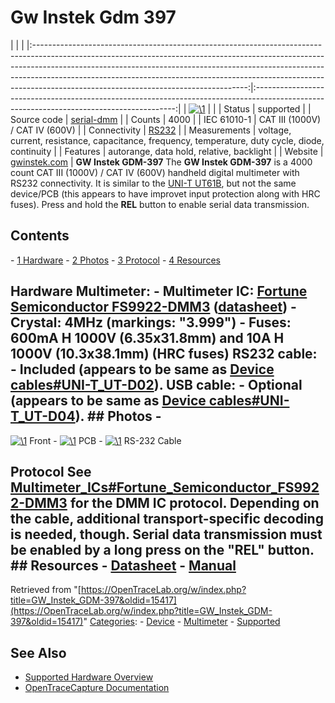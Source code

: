 # Gw Instek Gdm 397

| | | |:-----------------------------------------------------------------------------------------------------------------------------------------------------------------------------------------------------------------------------------------------------------------------------------------------------------------------------------------------------------------------------:|:----------------------------------------------------------------------------------------------------------------------------------------:| | [![\1](../../assets/hardware/general/\2)](./File:Gdm-397_front.png.html) | | | Status | supported | | Source code | [serial-dmm](http://github.com/OpenTraceLab/?p=OpenTraceCapture.git;a=tree;f=src/hardware/serial-dmm) | | Counts | 4000 | | IEC 61010-1 | CAT III (1000V) / CAT IV (600V) | | Connectivity | [RS232](Device_cables.html#UNI-T_UT-D02 "Device cables") | | Measurements | voltage, current, resistance, capacitance, frequency, temperature, duty cycle, diode, continuity | | Features | autorange, data hold, relative, backlight | | Website | [gwinstek.com](https://www.gwinstek.com/en-global/products/detail/GDM-400_GDM-300) | **GW Instek GDM-397** The **GW Instek GDM-397** is a 4000 count CAT III (1000V) / CAT IV (600V) handheld digital multimeter with RS232 connectivity. It is similar to the [UNI-T UT61B](UNI-T_UT61B.html "UNI-T UT61B"), but not the same device/PCB (this appears to have improvet input protection along with HRC fuses). Press and hold the **REL** button to enable serial data transmission. 
## Contents 
\- [1 Hardware](GW_Instek_GDM-397.html#Hardware) \- [2 Photos](GW_Instek_GDM-397.html#Photos) \- [3 Protocol](GW_Instek_GDM-397.html#Protocol) \- [4 Resources](GW_Instek_GDM-397.html#Resources) 
## Hardware **Multimeter**: \- **Multimeter IC**: [Fortune Semiconductor FS9922-DMM3](Multimeter_ICs.html#Fortune_Semiconductor_FS9922-DMM3 "Multimeter ICs") ([datasheet](http://www.ic-fortune.com/upload/Download/FS9922-DMM3-DS-10_EN.pdf)) \- **Crystal**: 4MHz (markings: "3.999") \- **Fuses**: 600mA H 1000V (6.35x31.8mm) and 10A H 1000V (10.3x38.1mm) (HRC fuses) **RS232 cable**: \- Included (appears to be same as [Device cables#UNI-T_UT-D02](Device_cables.html#UNI-T_UT-D02 "Device cables")). **USB cable**: \- Optional (appears to be same as [Device cables#UNI-T_UT-D04](Device_cables.html#UNI-T_UT-D04 "Device cables")). ## Photos \- 
[![\1](../../assets/hardware/general/\2)](./File:Gdm-397_front.png.html)
Front
\- 
[![\1](../../assets/hardware/general/\2)](./File:Gdm-397_pcb.jpg.html)
PCB
\- 
[![\1](../../assets/hardware/general/\2)](./File:Gdm-397_rs232cable.jpg.html)
RS-232 Cable
## Protocol See [Multimeter_ICs#Fortune_Semiconductor_FS9922-DMM3](Multimeter_ICs.html#Fortune_Semiconductor_FS9922-DMM3 "Multimeter ICs") for the DMM IC protocol. Depending on the cable, additional transport-specific decoding is needed, though. Serial data transmission must be enabled by a long press on the "REL" button. ## Resources \- [Datasheet](https://www.gwinstek.com/en-global/products/downloadSeriesDownNew/9914/718) \- [Manual](https://www.gwinstek.com/en-global/products/downloadSeriesDownNew/9890/718)
Retrieved from "[https://OpenTraceLab.org/w/index.php?title=GW_Instek_GDM-397&oldid=15417](https://OpenTraceLab.org/w/index.php?title=GW_Instek_GDM-397&oldid=15417)" 
[Categories](specialcategories-specialcategories.md): \- [Device](./Category:Device.html "Category:Device") \- [Multimeter](./Category:Multimeter.html "Category:Multimeter") \- [Supported](./Category:Supported.html "Category:Supported")

## See Also
- [Supported Hardware Overview](../supported-hardware.md)
- [OpenTraceCapture Documentation](../../opentracecapture/overview.md)
